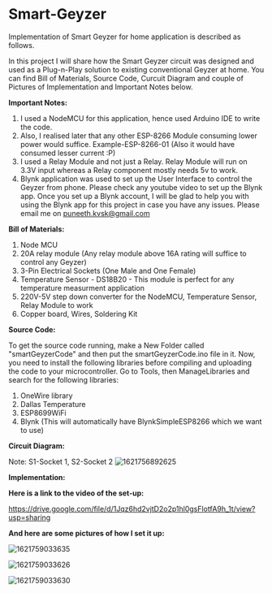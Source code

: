 # Smart-Geyzer
Implementation of Smart Geyzer for home application is described as follows.

In this project I will share how the Smart Geyzer circuit was designed and used as a Plug-n-Play solution to existing conventional Geyzer at home. You can find Bill of Materials, Source Code, Curcuit Diagram and couple of Pictures of Implementation and Important Notes below.

**Important Notes:**
1. I used a NodeMCU for this application, hence used Arduino IDE to write the code.
2. Also, I realised later that any other ESP-8266 Module consuming lower power would suffice. Example-ESP-8266-01 (Also it would have consumed lesser current :P)
4. I used a Relay Module and not just a Relay. Relay Module will run on 3.3V input whereas a Relay component mostly needs 5v to work.
5. Blynk application was used to set up the User Interface to control the Geyzer from phone. Please check any youtube video to set up the Blynk app. Once you set up a Blynk account, I will be glad to help you with using the Blynk app for this project in case you have any issues. Please email me on puneeth.kvsk@gmail.com

**Bill of Materials:**
1. Node MCU
2. 20A relay module (Any relay module above 16A rating will suffice to control any Geyzer)
3. 3-Pin Electrical Sockets (One Male and One Female)
4. Temperature Sensor - DS18B20 - This module is perfect for any temperature measurment application
5. 220V-5V step down converter for the NodeMCU, Temperature Sensor, Relay Module to work
6. Copper board, Wires, Soldering Kit

**Source Code:**

To get the source code running, make a New Folder called "smartGeyzerCode" and then put the smartGeyzerCode.ino file in it. Now, you need to install the following libraries before compiling and uploading the code to your microcontroller. Go to Tools, then ManageLibraries and search for the following libraries:
1. OneWire library
2. Dallas Temperature
3. ESP8699WiFi
4. Blynk (This will automatically have BlynkSimpleESP8266 which we want to use)

**Circuit Diagram:**

Note: S1-Socket 1, S2-Socket 2
![1621756892625](https://user-images.githubusercontent.com/54372026/119252729-60b28700-bbcb-11eb-9855-f02c77ba375e.jpg)


**Implementation:**

**Here is a link to the video of the set-up:**

https://drive.google.com/file/d/1Jqz6hd2vjtD2o2p1hl0gsFlotfA9h_1t/view?usp=sharing

**And here are some pictures of how I set it up:**

![1621759033635](https://user-images.githubusercontent.com/54372026/119253772-678fc880-bbd0-11eb-83fd-6e75657df036.jpg)

![1621759033626](https://user-images.githubusercontent.com/54372026/119253788-7aa29880-bbd0-11eb-8ea1-a500c870451f.jpg)

![1621759033630](https://user-images.githubusercontent.com/54372026/119253809-9017c280-bbd0-11eb-88b4-3e31180c2e7a.jpg)


